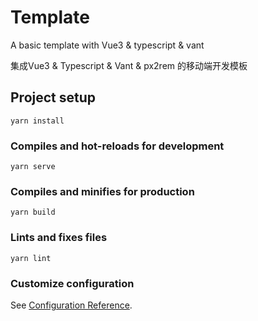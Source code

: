 # Template

A basic template with Vue3 & typescript & vant

集成Vue3 & Typescript & Vant & px2rem 的移动端开发模板

## Project setup
```
yarn install
```

### Compiles and hot-reloads for development
```
yarn serve
```

### Compiles and minifies for production
```
yarn build
```

### Lints and fixes files
```
yarn lint
```

### Customize configuration
See [Configuration Reference](https://cli.vuejs.org/config/).
